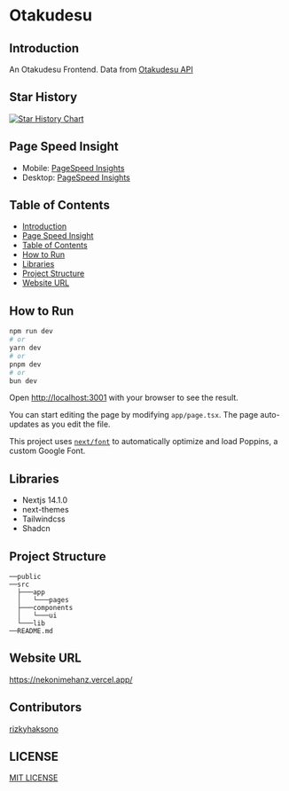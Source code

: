 # Otakudesu

## Introduction

An Otakudesu Frontend. Data from [Otakudesu API](https://github.com/Dikrey/)

## Star History

[![Star History Chart](https://api.star-history.com/svg?repos=Dikrey/nekonimehanz&type=Date)](https://star-history.com/#Dikrey/nekonimehanz&Date)

## Page Speed Insight

- Mobile: [PageSpeed Insights](https://pagespeed.web.dev/analysis/https-otakudesu-natee-my-id/yauysij5um?form_factor=mobile)
- Desktop: [PageSpeed Insights](https://pagespeed.web.dev/analysis/https-otakudesu-natee-my-id/yauysij5um?form_factor=desktop)

## Table of Contents

- [Introduction](#introduction)
- [Page Speed Insight](#page-speed-insight)
- [Table of Contents](#table-of-contents)
- [How to Run](#how-to-run)
- [Libraries](#libraries)
- [Project Structure](#project-structure)
- [Website URL](#website-url)

## How to Run

```bash
npm run dev
# or
yarn dev
# or
pnpm dev
# or
bun dev
```

Open [http://localhost:3001](http://localhost:3001) with your browser to see the result.

You can start editing the page by modifying `app/page.tsx`. The page auto-updates as you edit the file.

This project uses [`next/font`](https://nextjs.org/docs/basic-features/font-optimization) to automatically optimize and load Poppins, a custom Google Font.

## Libraries

- Nextjs 14.1.0
- next-themes
- Tailwindcss
- Shadcn

## Project Structure

```basb
──public
──src
  ├───app
  │   └───pages
  ├───components
  │   └───ui
  └───lib
──README.md
```

## Website URL

<https://nekonimehanz.vercel.app/>

## Contributors

[rizkyhaksono](https://github.com/Dikrey)

## LICENSE

[MIT LICENSE](./LICENSE)
